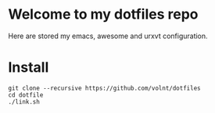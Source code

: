 # Welcome to my dotfiles repo

Here are stored my emacs, awesome and urxvt configuration.

# Install

```
git clone --recursive https://github.com/volnt/dotfiles
cd dotfile
./link.sh
```
